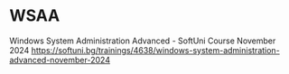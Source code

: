 # WSAA
Windows System Administration Advanced - SoftUni Course November 2024
https://softuni.bg/trainings/4638/windows-system-administration-advanced-november-2024
